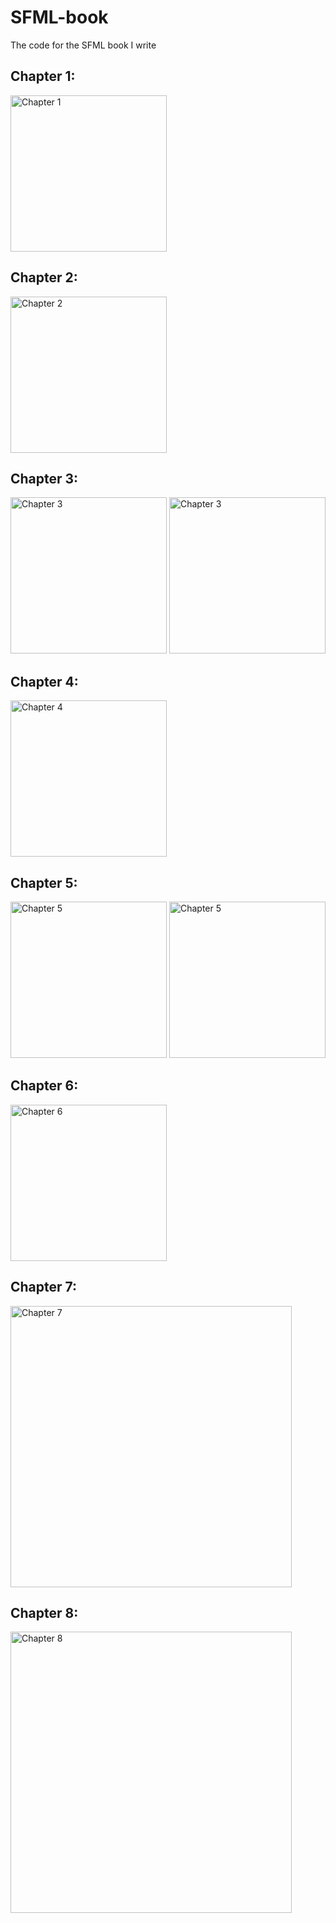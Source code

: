 SFML-book
=========

The code for the SFML book I write

Chapter 1:
----------
<img src="https://raw.githubusercontent.com/Krozark/SFML-book/master/screen/Chapter1.png" alt="Chapter 1" height="250px">

Chapter 2:
----------
<img src="https://raw.githubusercontent.com/Krozark/SFML-book/master/screen/Chapter2.png" alt="Chapter 2" height="250px">

Chapter 3:
----------
<img src="https://raw.githubusercontent.com/Krozark/SFML-book/master/screen/Chapter3a.png" alt="Chapter 3" height="250px">
<img src="https://raw.githubusercontent.com/Krozark/SFML-book/master/screen/Chapter3b.png" alt="Chapter 3" height="250px">

Chapter 4:
----------
<img src="https://raw.githubusercontent.com/Krozark/SFML-book/master/screen/Chapter4.png" alt="Chapter 4" height="250px">

Chapter 5:
----------
<img src="https://raw.githubusercontent.com/Krozark/SFML-book/master/screen/Chapter5a.png" alt="Chapter 5" height="250px">
<img src="https://raw.githubusercontent.com/Krozark/SFML-book/master/screen/Chapter5b.png" alt="Chapter 5" height="250px">

Chapter 6:
----------
<img src="https://raw.githubusercontent.com/Krozark/SFML-book/master/screen/Chapter6.png" alt="Chapter 6" height="250px">

Chapter 7:
----------
<img src="https://raw.githubusercontent.com/Krozark/SFML-book/master/screen/Chapter7.png" alt="Chapter 7" height="450px">

Chapter 8:
----------
<img src="https://raw.githubusercontent.com/Krozark/SFML-book/master/screen/Chapter8.png" alt="Chapter 8" height="450px">
